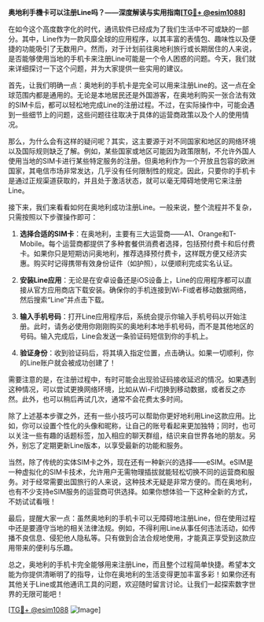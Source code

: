 **奥地利手機卡可以注册Line吗？——深度解读与实用指南[[TG💪+ @esim1088](https://t.me/s/esim1088)]**

在如今这个高度数字化的时代，通讯软件已经成为了我们生活中不可或缺的一部分。其中，Line作为一款风靡全球的应用程序，以其丰富的表情包、趣味性以及便捷的功能吸引了无数用户。然而，对于计划前往奥地利旅行或长期居住的人来说，是否能够使用当地的手机卡来注册Line可能是一个令人困惑的问题。今天，我们就来详细探讨一下这个问题，并为大家提供一些实用的建议。

首先，让我们明确一点：奥地利的手机卡是完全可以用来注册Line的。这一点在全球范围内都是通用的。无论是本地居民还是外国游客，在奥地利购买一张合法有效的SIM卡后，都可以轻松地完成Line的注册过程。不过，在实际操作中，可能会遇到一些细节上的问题，这些问题往往取决于具体的运营商政策以及个人的使用情况。

那么，为什么会有这样的疑问呢？其实，这主要源于对不同国家和地区的网络环境以及国际规则缺乏了解。例如，某些国家或地区可能因为政策限制，不允许外国人使用当地的SIM卡进行某些特定服务的注册。但奥地利作为一个开放且包容的欧洲国家，其电信市场非常发达，几乎没有任何限制性的规定。因此，只要你的手机卡是通过正规渠道获取的，并且处于激活状态，就可以毫无障碍地使用它来注册Line。

接下来，我们来看看如何在奥地利成功注册Line。一般来说，整个流程并不复杂，只需按照以下步骤操作即可：

1. **选择合适的SIM卡**：在奥地利，主要有三大运营商——A1、Orange和T-Mobile。每个运营商都提供了多种套餐供消费者选择，包括预付费卡和后付费卡。如果你只是短期访问奥地利，推荐选择预付费卡，这样既方便又经济实惠。购买时记得携带有效身份证件（如护照），以便顺利完成实名认证。

2. **安装Line应用**：无论是在安卓设备还是iOS设备上，Line的应用程序都可以直接从官方应用商店下载安装。确保你的手机连接到Wi-Fi或者移动数据网络，然后搜索“Line”并点击下载。

3. **输入手机号码**：打开Line应用程序后，系统会提示你输入手机号码以开始注册。此时，请务必使用你刚刚购买的奥地利本地手机号码，而不是其他地区的号码。输入完成后，Line会发送一条验证码短信到你的手机上。

4. **验证身份**：收到验证码后，将其填入指定位置，点击确认。如果一切顺利，你的Line账户就会被成功创建了！

需要注意的是，在注册过程中，有时可能会出现验证码接收延迟的情况。如果遇到这种情况，可以尝试更换网络环境，比如从Wi-Fi切换到移动数据，或者反之亦然。此外，也可以稍后再试几次，通常不会花费太多时间。

除了上述基本步骤之外，还有一些小技巧可以帮助你更好地利用Line这款应用。比如，你可以设置个性化的头像和昵称，让自己的账号看起来更加独特；同时，也可以关注一些有趣的话题标签，加入相应的聊天群组，结识来自世界各地的朋友。另外，别忘了定期更新Line版本，以享受最新的功能和服务。

当然，除了传统的实体SIM卡之外，现在还有一种新兴的选择——eSIM。eSIM是一种虚拟化的SIM卡技术，允许用户无需物理插拔就能轻松切换不同的运营商和服务。对于经常需要出国旅行的人来说，这种技术无疑是非常方便的。而在奥地利，也有不少支持eSIM服务的运营商可供选择。如果你想体验一下这种全新的方式，不妨试试看哦！

最后，提醒大家一点：虽然奥地利的手机卡可以无障碍地注册Line，但在使用过程中还是要遵守当地的相关法律法规。例如，不得利用Line从事任何违法活动，如传播不良信息、侵犯他人隐私等。只有做到合法合规地使用，才能真正享受到这款应用带来的便利与乐趣。

总之，奥地利的手机卡完全能够用来注册Line，而且整个过程简单快捷。希望本文能为你提供清晰明了的指导，让你在奥地利的生活变得更加丰富多彩！如果你还有其他关于Line或其他通讯工具的问题，欢迎随时留言讨论。让我们一起探索数字世界的无限可能吧！

[[TG💪+ @esim1088](https://t.me/s/esim1088) ![Image](https://i.postimg.cc/4NQfJmqS/Snipaste-2025-05-13-00-14-12.png)]